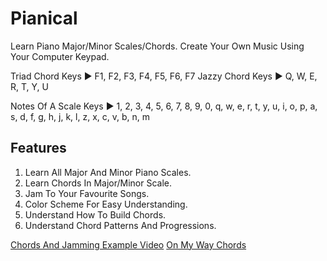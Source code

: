 # Pianical
Learn Piano Major/Minor Scales/Chords. Create Your Own Music Using Your Computer Keypad.

Triad Chord Keys ► F1, F2, F3, F4, F5, F6, F7
Jazzy Chord Keys ►  Q,  W,  E,  R,  T,  Y,  U

Notes Of A Scale Keys ► 1, 2, 3, 4, 5, 6, 7, 8, 9, 0, 
                        q, w, e, r, t, y, u, i, o, p,
                        a, s, d, f, g, h, j, k, l,
                        z, x, c, v, b, n, m
                        
## Features
1. Learn All Major And Minor Piano Scales.
2. Learn Chords In Major/Minor Scale.
3. Jam To Your Favourite Songs.
4. Color Scheme For Easy Understanding.
5. Understand How To Build Chords.
6. Understand Chord Patterns And Progressions.

[Chords And Jamming Example Video](https://www.youtube.com/watch?v=B0TjbzHoWek)
[On My Way Chords](https://www.youtube.com/watch?v=z89nB4Fn2t8)
